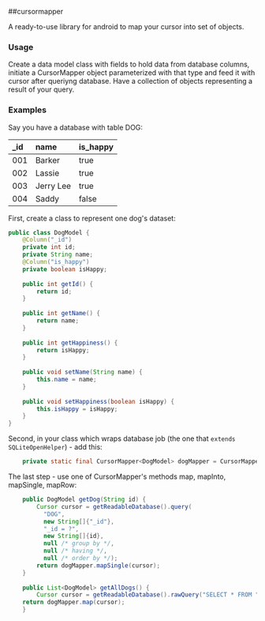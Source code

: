 ##cursormapper

A ready-to-use library for android to map your cursor into set of objects.

### Usage

Create a data model class with fields to hold data from database columns,
initiate a CursorMapper object parameterized with that type and feed it with cursor after queriyng database.
Have a collection of objects representing a result of your query.

### Examples

Say you have a database with table DOG:

_id | name | is_happy
:-- | :--- | :-------
001 | Barker | true
002 | Lassie | true
003 | Jerry Lee | true
004 | Saddy | false

First, create a class to represent one dog's dataset:

```java
public class DogModel {
	@Column("_id")
	private int id;
    private String name;
    @Column("is_happy")
    private boolean isHappy;
    
    public int getId() {
    	return id;
    }
    
    public int getName() {
    	return name;
    }
    
    public int getHappiness() {
    	return isHappy;
    }
    
    public void setName(String name) {
    	this.name = name;
    }
    
    public void setHappiness(boolean isHappy) {
    	this.isHappy = isHappy;
    }
}
```

Second, in your class which wraps database job (the one that `extends SQLiteOpenHelper`) - add this:

```java
	private static final CursorMapper<DogModel> dogMapper = CursorMapper.create(DogModel.class);
```

The last step - use one of CursorMapper's methods map, mapInto, mapSingle, mapRow:

```java
	public DogModel getDog(String id) {
    	Cursor cursor = getReadableDatabase().query(
          "DOG",
          new String[]{"_id"},
          "_id = ?",
          new String[]{id},
          null /* group by */,
          null /* having */,
          null /* order by */);
    	return dogMapper.mapSingle(cursor);
	}
    
    public List<DogModel> getAllDogs() {
    	Cursor cursor = getReadableDatabase().rawQuery("SELECT * FROM " + "DOG", null);
    return dogMapper.map(cursor);
	}
```